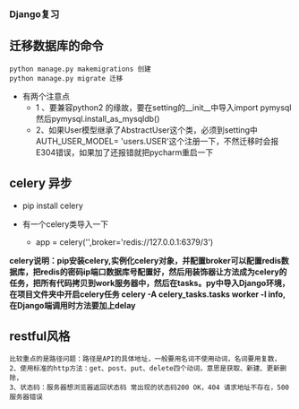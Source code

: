### Django复习

## 迁移数据库的命令

```
python manage.py makemigrations 创建
python manage.py migrate 迁移
```

- 有两个注意点 
  - 1 、要兼容python2 的缘故，要在setting的__init__中导入import pymysql 然后pymysql.install_as_mysqldb()
  - 2、如果User模型继承了AbstractUser这个类，必须到setting中AUTH_USER_MODEL= 'users.USER'这个注册一下，不然迁移时会报E304错误，如果加了还报错就把pycharm重启一下

## celery 异步

- pip install celery

- 有一个celery类导入一下 
  - app = celery('',broker='redis://127.0.0.1:6379/3')

**celery说明：pip安装celery,实例化celery对象，并配置broker可以配置redis数据库，把redis的密码ip端口数据库号配置好，然后用装饰器让方法成为celery的任务，把所有代码拷贝到work服务器中，然后在tasks。py中导入Django环境，在项目文件夹中开启celery任务  celery -A celery_tasks.tasks worker -l info,在Django端调用时方法要加上delay**

## restful风格

```
比较重点的是路径问题：路径是API的具体地址，一般要用名词不使用动词，名词要用复数，
2、使用标准的http方法：get、post、put、delete四个动词，意思是获取、新建、更新删除，
3、状态码：服务器想浏览器返回状态码 常出现的状态码200 OK，404 请求地址不存在，500 服务器错误
```